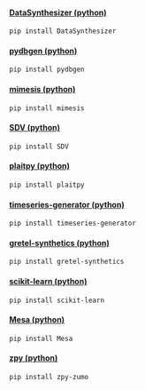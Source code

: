 #### [DataSynthesizer (python)](https://github.com/DataResponsibly/DataSynthesizer)

```
pip install DataSynthesizer
```
#### [pydbgen (python)](https://github.com/DataResponsibly/pydbgen)

```
pip install pydbgen
```
#### [mimesis (python)](https://github.com/DataResponsibly/mimesis)

```
pip install mimesis
```
#### [SDV (python)](https://github.com/DataResponsibly/SDV)

```
pip install SDV
```
#### [plaitpy (python)](https://github.com/plaitpy/plaitpy)

```
pip install plaitpy
```
#### [timeseries-generator (python)](https://github.com/Nike-Inc/timeseries-generator)

```
pip install timeseries-generator
```
#### [gretel-synthetics (python)](https://github.com/gretelai/gretel-synthetics)

```
pip install gretel-synthetics
```
#### [scikit-learn (python)](https://github.com/scikit-learn/scikit-learn)

```
pip install scikit-learn
```
#### [Mesa (python)](https://github.com/projectmesa/mesa)

```
pip install Mesa
```
#### [zpy (python)](https://github.com/ZumoLabs/zpy)

```
pip install zpy-zumo
```
